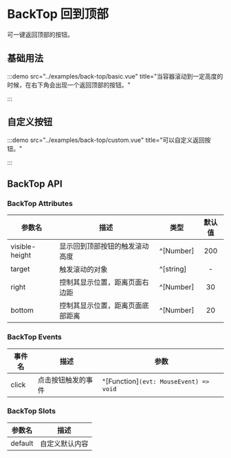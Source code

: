 # BackTop 回到顶部

可一键返回顶部的按钮。

## 基础用法

:::demo src="../examples/back-top/basic.vue" title="当容器滚动到一定高度的时候，在右下角会出现一个返回顶部的按钮。"

:::

## 自定义按钮

:::demo src="../examples/back-top/custom.vue" title="可以自定义返回按钮。"

:::

## BackTop API

### BackTop Attributes

| 参数名 | 描述 | 类型 | 默认值 |
| ------ | ---- | ---- | :----: |
| visible-height | 显示回到顶部按钮的触发滚动高度 | ^[Number] | 200 |
| target | 触发滚动的对象 | ^[string] | - |
| right | 控制其显示位置，距离页面右边距 | ^[Number] | 30 |
| bottom | 控制其显示位置，距离页面底部距离 | ^[Number] | 20 |

### BackTop Events

| 事件名 | 描述 | 参数 |
| ------ | ---- | ---- |
| click | 点击按钮触发的事件 | ^[Function]`(evt: MouseEvent) => void` |

### BackTop Slots

| 参数名 | 描述 |
| ------ | ---- |
| default | 自定义默认内容 |
